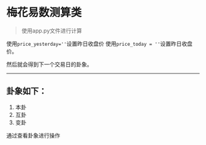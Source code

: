 # 梅花易数测算类
> 使用app.py文件进行计算

使用`price_yesterday=''`设置昨日收盘价 使用`price_today =
''`设置昨日收盘价。

然后就会得到下一个交易日的卦象。

----
## 卦象如下：

1.  本卦
2.  互卦
3.  变卦

通过查看卦象进行操作
